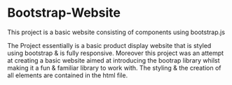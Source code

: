 # Bootstrap-Website

This project is a basic website consisting of components using bootstrap.js 

The Project essentially is a basic product display website that is styled using bootstrap & is fully responsive.
Moreover this project was an attempt at creating a basic website aimed at introducing the bootrap library whilst making it a fun & familiar library to work with.
The styling & the creation of all elements are contained in the html file.
